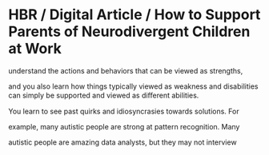 # HBR / Digital Article / How to Support Parents of Neurodivergent Children at Work

understand the actions and behaviors that can be viewed as strengths,

and you also learn how things typically viewed as weakness and disabilities can simply be supported and viewed as diﬀerent abilities.

You learn to see past quirks and idiosyncrasies towards solutions. For

example, many autistic people are strong at pattern recognition. Many

autistic people are amazing data analysts, but they may not interview